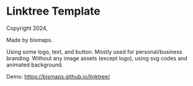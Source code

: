 # Linktree Template

Copyright 2024,

Made by bismaps.

Using some logo, text, and button.
Mostly used for personal/business branding.
Without any image assets (except logo), using svg codes and animated background.

Demo: https://bismaps.github.io/linktree/
